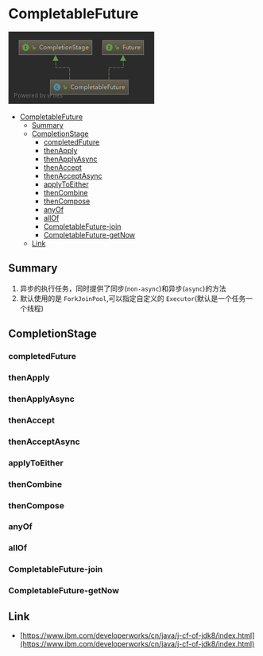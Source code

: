 # CompletableFuture

![CompletableFuture](./images/CompletableFuture.png)

- [CompletableFuture](#completablefuture)
  - [Summary](#summary)
  - [CompletionStage](#completionstage)
    - [completedFuture](#completedfuture)
    - [thenApply](#thenapply)
    - [thenApplyAsync](#thenapplyasync)
    - [thenAccept](#thenaccept)
    - [thenAcceptAsync](#thenacceptasync)
    - [applyToEither](#applytoeither)
    - [thenCombine](#thencombine)
    - [thenCompose](#thencompose)
    - [anyOf](#anyof)
    - [allOf](#allof)
    - [CompletableFuture-join](#completablefuture-join)
    - [CompletableFuture-getNow](#completablefuture-getnow)
  - [Link](#link)

## Summary

1. 异步的执行任务，同时提供了同步(`non-async`)和异步(`async`)的方法
2. 默认使用的是 `ForkJoinPool`,可以指定自定义的 `Executor`(默认是一个任务一个线程)

## CompletionStage

### completedFuture

### thenApply

### thenApplyAsync

### thenAccept

### thenAcceptAsync

### applyToEither

### thenCombine

### thenCompose

### anyOf

### allOf

### CompletableFuture-join

### CompletableFuture-getNow

## Link

- [https://www.ibm.com/developerworks/cn/java/j-cf-of-jdk8/index.html](https://www.ibm.com/developerworks/cn/java/j-cf-of-jdk8/index.html)
